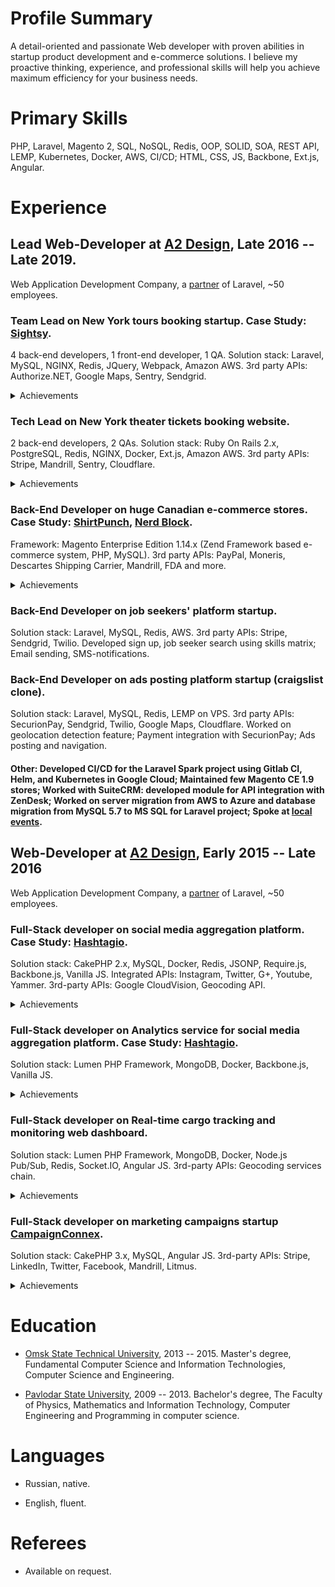 
Profile Summary
===============

A detail-oriented and passionate Web developer with proven abilities in startup product development and e-commerce solutions. I believe my proactive thinking, experience, and professional skills will help you achieve maximum efficiency for your business needs. 

Primary Skills
==============

PHP, Laravel, Magento 2, SQL, NoSQL, Redis, OOP, SOLID, SOA, REST API, LEMP, Kubernetes, Docker, AWS, CI/CD; HTML, CSS, JS, Backbone, Ext.js, Angular.

Experience
==========

## Lead Web-Developer at [A2 Design](https://www.a2design.biz/), Late 2016 -- Late 2019.

Web Application Development Company, a [partner](https://laravel.com/partners) of Laravel, ~50 employees.

###   Team Lead on New York tours booking startup. Case Study: [Sightsy](https://www.a2design.biz/portfolio/sightsy).

4 back-end developers, 1 front-end developer, 1 QA. Solution stack: Laravel, MySQL, NGINX, Redis, JQuery, Webpack, Amazon AWS. 3rd party APIs: Authorize.NET, Google Maps, Sentry, Sendgrid. 
<details>
    <summary>Achievements</summary>

---

-   Participated in requirements analysis, continuous planning, and resource management.

-   Designed architecture for a booking system that aggregates data from 8 different APIs. There are no such solutions on the NY tours market.

-   Developed a backend for POS version of the website.

-   Worked on server setup and administration.

-   Performed code reviews and quality checks.

-   Mentored team of back-end developers.

-   The team coped with this task in 6 months.
</details>

### Tech Lead on New York theater tickets booking website.

2 back-end developers, 2 QAs. Solution stack: Ruby On Rails 2.x, PostgreSQL, Redis, NGINX, Docker, Ext.js, Amazon AWS. 3rd party APIs: Stripe, Mandrill, Sentry, Cloudflare.
<details>
    <summary>Achievements</summary>

---

-   Maintained service with more than 10K active Stripe customers.

-   Developed automated tickets reporting which reduced the manual work of employees.

-   Developed a new referral system that attracted new customers.

-   Developed new promo logic for subscriptions that increased income.

-   Implemented zero-downtime deployment.
</details>

###  Back-End Developer on huge Canadian e-commerce stores. Case Study: [ShirtPunch](https://www.thinkforwardmedia.com/portfolio/shirtpunch/), [Nerd Block](https://www.thinkforwardmedia.com/portfolio/nerdblock/).

Framework: Magento Enterprise Edition 1.14.x (Zend Framework based e-commerce system, PHP, MySQL). 3rd party APIs: PayPal, Moneris, Descartes Shipping Carrier, Mandrill, FDA and more.
<details>
    <summary>Achievements</summary>

---

-   Worked on a new subscription box that made a profit for the company.

-   Developed a number of modules that significantly saved product costs.

-   Worked on a huge store redesign that has been approved by customers and increased conversion rate.

-   Led and mentored back-end developers.
</details>

### Back-End Developer on job seekers' platform startup.

Solution stack: Laravel, MySQL, Redis, AWS. 3rd party APIs: Stripe, Sendgrid, Twilio. Developed sign up, job seeker search using skills matrix; Email sending, SMS-notifications. 

### Back-End Developer on ads posting platform startup (craigslist clone). 

Solution stack: Laravel, MySQL, Redis, LEMP on VPS. 3rd party APIs: SecurionPay, Sendgrid, Twilio, Google Maps, Cloudflare. Worked on geolocation detection feature; Payment integration with SecurionPay; Ads posting and navigation.

#### Other: Developed CI/CD for the Laravel Spark project using Gitlab CI, Helm, and Kubernetes in Google Cloud; Maintained few Magento CE 1.9 stores; Worked with SuiteCRM: developed module for API integration with ZenDesk; Worked on server migration from AWS to Azure and database migration from MySQL 5.7 to MS SQL for Laravel project; Spoke at [local events](https://vk.com/wall-61592613_1249). 

## Web-Developer at [A2 Design](https://www.a2design.biz/), Early 2015 -- Late 2016

Web Application Development Company, a [partner](https://laravel.com/partners) of Laravel, ~50 employees.

###  Full-Stack developer on social media aggregation platform. Case Study: [Hashtagio](https://www.a2design.biz/portfolio/hashtagio).

Solution stack: CakePHP 2.x, MySQL, Docker, Redis, JSONP, Require.js, Backbone.js, Vanilla JS. Integrated APIs: Instagram, Twitter, G+, Youtube, Yammer. 3rd-party APIs: Google CloudVision, Geocoding API.
<details>
    <summary>Achievements</summary>

---

-   Fully maintained SPA on Backbone.js and developed a bunch of features.

-   Developed a mobile version of the social widget, that increased product sales.

-   Developed Node.js service using Twitter Streaming API, that parses replies to the posts on Twitter in real-time. This feature had no analogs in the market.

-   Worked on new algorithms of advertising tiles appearing.
</details>

###  Full-Stack developer on Analytics service for social media aggregation platform. Case Study: [Hashtagio](https://www.a2design.biz/portfolio/hashtagio). 

Solution stack: Lumen PHP Framework, MongoDB, Docker, Backbone.js, Vanilla JS.
<details>
    <summary>Achievements</summary>

---

-   Worked on the REST API to collect and show aggregated analytics data.

-   Developed a new analytics dashboard for the main app with charts and filtering.

-   Developed an analytics script similar to GA.

-   Analytics feature made the product more competitive and it has attracted new customers.
</details>

###  Full-Stack developer on Real-time cargo tracking and monitoring web dashboard.

Solution stack: Lumen PHP Framework, MongoDB, Docker, Node.js Pub/Sub, Redis, Socket.IO, Angular JS. 3rd-party APIs: Geocoding services chain.
<details>
    <summary>Achievements</summary>

---

-   Developed REST API to collect and show coordinates and metrics from shipping containers.

-   Developed SPA to manage and display telemetry data in real-time.

-   Developed a real-time map that shows containers' location.
</details>

### Full-Stack developer on marketing campaigns startup [CampaignConnex](https://www.campaignconnex.com/).

Solution stack: CakePHP 3.x, MySQL, Angular JS. 3rd-party APIs: Stripe, LinkedIn, Twitter, Facebook, Mandrill, Litmus. 
<details>
    <summary>Achievements</summary>

---

-   Developed drag and drop builder for landing pages and email templates (Angular JS SPA). 

-   Worked on automatic posting to social networks like LinkedIn, Twitter, Facebook.
</details>

Education
=========

-   [Omsk State Technical University](https://omgtu.ru/english/), 2013 -- 2015. Master's degree, Fundamental Computer Science and Information Technologies, Computer Science and Engineering.

-   [Pavlodar State University](http://psu.kz/index.php?lang=eng), 2009 -- 2013. Bachelor's degree, The Faculty of Physics, Mathematics and Information Technology, Computer Engineering and Programming in computer science.

Languages
=========

-   Russian, native.

-   English, fluent.

Referees
========

-   Available on request.